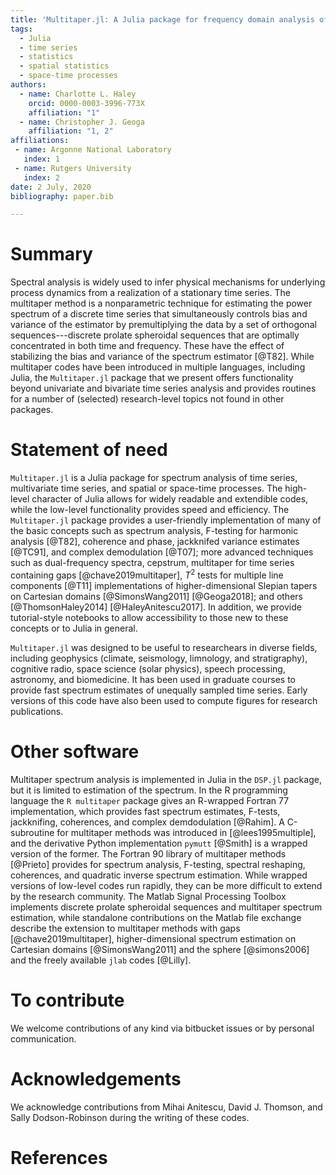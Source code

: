 ```yaml
---
title: 'Multitaper.jl: A Julia package for frequency domain analysis of time series'
tags:
  - Julia
  - time series
  - statistics
  - spatial statistics
  - space-time processes
authors:
  - name: Charlotte L. Haley
    orcid: 0000-0003-3996-773X
    affiliation: "1" 
  - name: Christopher J. Geoga
    affiliation: "1, 2"
affiliations:
 - name: Argonne National Laboratory
   index: 1
 - name: Rutgers University
   index: 2
date: 2 July, 2020
bibliography: paper.bib

---
```


# Summary

Spectral analysis is widely used to infer physical mechanisms for underlying
process dynamics from a realization of a stationary time series. The multitaper
method is a nonparametric technique for estimating the power spectrum of a discrete
time series that simultaneously controls bias and variance of the estimator by
premultiplying the data by a set of orthogonal sequences---discrete prolate
spheroidal sequences that are optimally concentrated in both time and frequency.
These have the effect of stabilizing the bias and variance of the spectrum estimator
[@T82]. While multitaper codes have been introduced in multiple languages, including
Julia, the `Multitaper.jl` package that we present offers functionality beyond
univariate and bivariate time series analysis and provides routines for a number of
(selected) research-level topics not found in other packages.

# Statement of need

`Multitaper.jl` is a Julia package for spectrum analysis of time series, multivariate
time series, and spatial or space-time processes. The high-level character of Julia
allows for widely readable and extendible codes, while the low-level functionality
provides speed and efficiency. The `Multitaper.jl` package provides a user-friendly
implementation of many of the basic concepts such as spectrum analysis, F-testing for
harmonic analysis [@T82], coherence and phase, jackknifed variance estimates [@TC91],
and complex demodulation [@T07]; more advanced techniques such as dual-frequency
spectra, cepstrum, multitaper for time series containing gaps [@chave2019multitaper],
$T^2$ tests for multiple line components [@T11] implementations of higher-dimensional
Slepian tapers on Cartesian domains [@SimonsWang2011] [@Geoga2018]; and others
[@ThomsonHaley2014] [@HaleyAnitescu2017]. In addition, we provide tutorial-style
notebooks to allow accessibility to those new to these concepts or to Julia in
general.

`Multitaper.jl` was designed to be useful to researchears in diverse fields,
including geophysics (climate, seismology, limnology, and stratigraphy), cognitive
radio, space science (solar physics), speech processing, astronomy, and biomedicine.
It has been used in graduate courses to provide fast spectrum estimates of unequally
sampled time series. Early versions of this code have also been used to compute
figures for research publications.

# Other software

Multitaper spectrum analysis is implemented in Julia in the `DSP.jl` package, but
it is limited to estimation of the spectrum. In the R programming language the `R
multitaper` package gives an R-wrapped Fortran 77 implementation, which provides
fast spectrum estimates, F-tests, jackknifing, coherences, and complex demdodulation
[@Rahim]. A C-subroutine for multitaper methods was introduced in
[@lees1995multiple], and the derivative Python implementation `pymutt` [@Smith] is
a wrapped version of the former.  The Fortran 90 library of multitaper methods
[@Prieto] provides for spectrum analysis, F-testing, spectral reshaping, coherences,
and quadratic inverse spectrum estimation. While wrapped versions of low-level codes
run rapidly, they can be more difficult to extend by the research community. The
Matlab Signal Processing Toolbox implements discrete prolate spheroidal sequences and
multitaper spectrum estimation, while standalone contributions on the Matlab file exchange
describe the extension to multitaper methods with gaps [@chave2019multitaper],
higher-dimensional spectrum estimation on Cartesian domains [@SimonsWang2011] and the
sphere [@simons2006] and the freely available `jlab` codes [@Lilly].

# To contribute

We welcome contributions of any kind via bitbucket issues or by personal
communication. 

# Acknowledgements
We acknowledge contributions from Mihai Anitescu, David J. Thomson, and
Sally Dodson-Robinson during the writing of these codes.

# References
